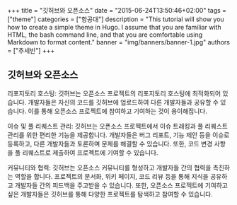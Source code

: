 +++
title = "깃허브와 오픈소스"
date = "2015-06-24T13:50:46+02:00"
tags = ["theme"]
categories = ["항공대"]
description = "This tutorial will show you how to create a simple theme in Hugo. I assume that you are familiar with HTML, the bash command line, and that you are comfortable using Markdown to format content."
banner = "img/banners/banner-1.jpg"
authors = ["추세빈"]
+++

## 깃허브와 오픈소스

리포지토리 호스팅: 깃허브는 오픈소스 프로젝트의 리포지토리 호스팅에 최적화되어 있습니다. 개발자들은 자신의 코드를 깃허브에 업로드하여 다른 개발자들과 공유할 수 있습니다. 이를 통해 오픈소스 프로젝트에 참여하고 기여하는 것이 용이해집니다.

이슈 및 풀 리퀘스트 관리: 깃허브는 오픈소스 프로젝트에서 이슈 트래킹과 풀 리퀘스트 관리를 위한 편리한 기능을 제공합니다. 개발자들은 버그 리포트, 기능 제안 등을 이슈로 등록하고, 다른 개발자들과 토론하며 문제를 해결할 수 있습니다. 또한, 코드 변경 사항을 풀 리퀘스트로 제출하여 프로젝트에 기여할 수 있습니다.

커뮤니티와 협력: 깃허브는 오픈소스 커뮤니티를 형성하고 개발자들 간의 협력을 촉진하는 역할을 합니다. 프로젝트의 문서화, 위키 페이지, 코드 리뷰 등을 통해 지식을 공유하고 개발자들 간의 피드백을 주고받을 수 있습니다. 또한, 오픈소스 프로젝트에 기여하고 싶은 개발자들은 깃허브를 통해 다양한 프로젝트를 탐색하고 참여할 수 있습니다.